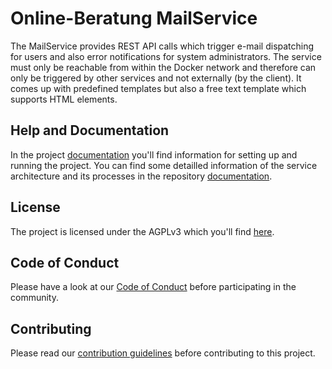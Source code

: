 # Online-Beratung MailService

The MailService provides REST API calls which trigger e-mail dispatching for users and also error notifications for system administrators.
The service must only be reachable from within the Docker network and therefore can only be triggered by other services and not externally (by the client).
It comes up with predefined templates but also a free text template which supports HTML elements.

## Help and Documentation
In the project [documentation](https://onlineberatung.github.io/documentation/docs/setup/setup-backend) you'll find information for setting up and running the project.
You can find some detailled information of the service architecture and its processes in the repository [documentation](https://github.com/Onlineberatung/onlineBeratung-mailService/tree/master/documentation).

## License
The project is licensed under the AGPLv3 which you'll find [here](https://github.com/Onlineberatung/onlineBeratung-mailService/blob/master/LICENSE).

## Code of Conduct
Please have a look at our [Code of Conduct](https://github.com/Onlineberatung/.github/blob/master/CODE_OF_CONDUCT.md) before participating in the community.

## Contributing
Please read our [contribution guidelines](https://github.com/Onlineberatung/.github/blob/master/CONTRIBUTING.md) before contributing to this project.

